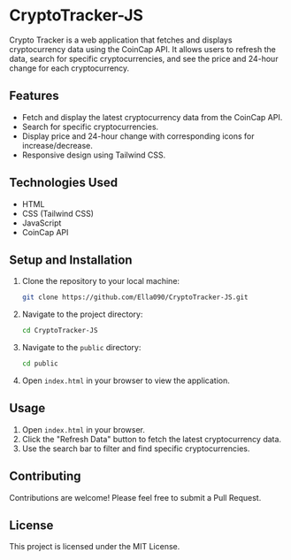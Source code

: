 # CryptoTracker-JS

Crypto Tracker is a web application that fetches and displays cryptocurrency data using the CoinCap API. It allows users to refresh the data, search for specific cryptocurrencies, and see the price and 24-hour change for each cryptocurrency.

## Features

- Fetch and display the latest cryptocurrency data from the CoinCap API.
- Search for specific cryptocurrencies.
- Display price and 24-hour change with corresponding icons for increase/decrease.
- Responsive design using Tailwind CSS.

## Technologies Used

- HTML
- CSS (Tailwind CSS)
- JavaScript
- CoinCap API

## Setup and Installation

1. Clone the repository to your local machine:

    ```bash
    git clone https://github.com/Ella090/CryptoTracker-JS.git
    ```

2. Navigate to the project directory:
    ```bash
    cd CryptoTracker-JS
    ```

3. Navigate to the `public` directory:
    ```bash
    cd public
    ```

3. Open `index.html` in your browser to view the application.



## Usage

1. Open `index.html` in your browser.
2. Click the "Refresh Data" button to fetch the latest cryptocurrency data.
3. Use the search bar to filter and find specific cryptocurrencies.

## Contributing

Contributions are welcome! Please feel free to submit a Pull Request.

## License

This project is licensed under the MIT License.
